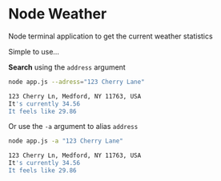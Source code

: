 # Node Weather
Node terminal application to get the current weather statistics

Simple to use...

**Search** using the `address` argument
```zsh
node app.js --adress="123 Cherry Lane"

123 Cherry Ln, Medford, NY 11763, USA
It's currently 34.56
It feels like 29.86
```

Or use the `-a` argument to alias `address`
```zsh
node app.js -a "123 Cherry Lane"

123 Cherry Ln, Medford, NY 11763, USA
It's currently 34.56
It feels like 29.86
```
